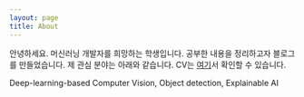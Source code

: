 ```yaml
---
layout: page
title: About
---
```


안녕하세요. 머신러닝 개발자를 희망하는 학생입니다. 공부한 내용을 정리하고자 블로그를 만들었습니다.
제 관심 분야는 아래와 같습니다. CV는 [여기](/public/cv.pdf)서 확인할 수 있습니다.
<p class="message">
  Deep-learning-based Computer Vision, Object detection, Explainable AI
</p>
